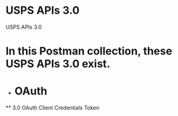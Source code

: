 # USPS APIs 3.0
  USPS APIs 3.0
# In this Postman collection, these USPS APIs 3.0 exist.
* # OAuth
 ** 3.0 OAuth Client Credentials Token
